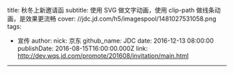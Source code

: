title: 秋冬上新邀请函
subtitle: 使用 SVG 做文字动画，使用 clip-path 做线条动画，是效果更流畅
cover: //jdc.jd.com/h5/imagespool/1481027531058.png
tags:
  - 宣传
author:
  nick: 京东
  github_name: JDC
date: 2016-12-13 08:00:00
publishDate: 2016-08-15T16:00:00.000Z
link: http://dev.wqs.jd.com/promote/201608/invitation/main.html

---